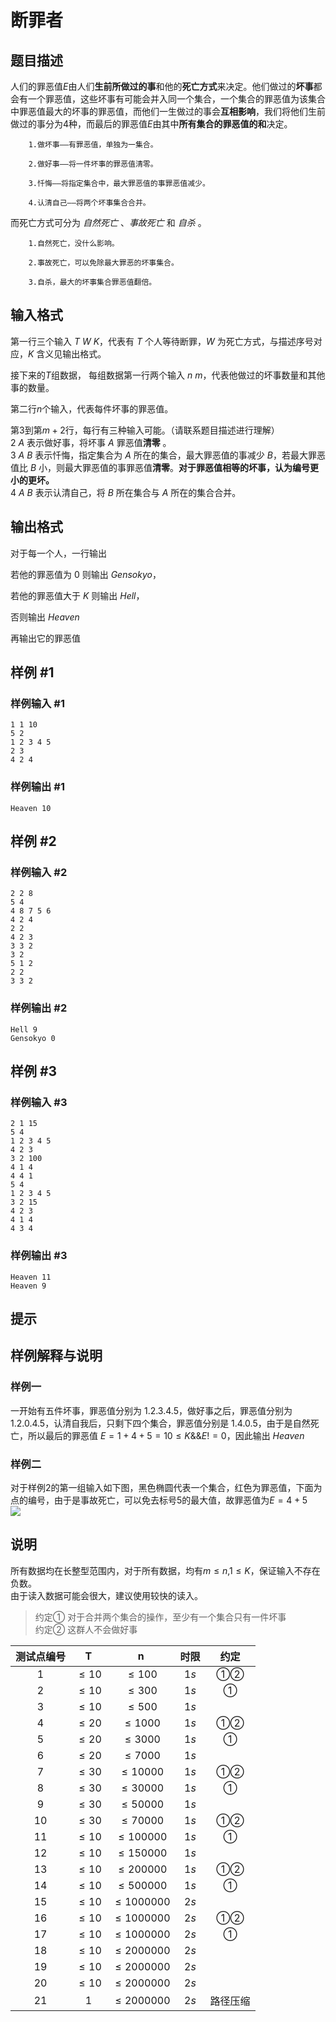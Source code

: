 # 断罪者

## 题目描述

人们的罪恶值$E$由人们**生前所做过的事**和他的**死亡方式**来决定。他们做过的**坏事**都会有一个罪恶值，这些坏事有可能会并入同一个集合，一个集合的罪恶值为该集合中罪恶值最大的坏事的罪恶值，而他们一生做过的事会**互相影响**，我们将他们生前做过的事分为4种，而最后的罪恶值$E$由其中**所有集合的罪恶值的和**决定。

        1.做坏事——有罪恶值，单独为一集合。  
	
        2.做好事——将一件坏事的罪恶值清零。
	
        3.忏悔——将指定集合中，最大罪恶值的事罪恶值减少。
	
        4.认清自己——将两个坏事集合合并。

而死亡方式可分为 *自然死亡* 、*事故死亡* 和 *自杀* 。

        1.自然死亡，没什么影响。

        2.事故死亡，可以免除最大罪恶的坏事集合。

        3.自杀，最大的坏事集合罪恶值翻倍。


## 输入格式

第一行三个输入 $T$ $W$ $K$，代表有 $T$ 个人等待断罪，$W$ 为死亡方式，与描述序号对应，$K$ 含义见输出格式。  
  
接下来的$T$组数据，  每组数据第一行两个输入 $n$ $m$，代表他做过的坏事数量和其他事的数量。  

第二行$n$个输入，代表每件坏事的罪恶值。 
 
第$3$到第$m+2$行，每行有三种输入可能。（请联系题目描述进行理解）    
$2$ $A$ 表示做好事，将坏事 $A$ 罪恶值**清零**  。  
$3$ $A$ $B$ 表示忏悔，指定集合为 $A$ 所在的集合，最大罪恶值的事减少 $B$，若最大罪恶值比 $B$ 小，则最大罪恶值的事罪恶值**清零**。**对于罪恶值相等的坏事，认为编号更小的更坏。**    
$4$ $A$ $B$ 表示认清自己，将 $B$ 所在集合与 $A$ 所在的集合合并。  

## 输出格式

对于每一个人，一行输出

若他的罪恶值为 $0$ 则输出 $Gensokyo$，

若他的罪恶值大于 $K$ 则输出 $Hell$，

否则输出 $Heaven$

再输出它的罪恶值


## 样例 #1

### 样例输入 #1
```
1 1 10
5 2
1 2 3 4 5
2 3
4 2 4
```

### 样例输出 #1

```
Heaven 10
```

## 样例 #2

### 样例输入 #2
```
2 2 8
5 4
4 8 7 5 6
4 2 4
2 2
4 2 3
3 3 2
3 2
5 1 2
2 2
3 3 2
```

### 样例输出 #2

```
Hell 9
Gensokyo 0
```

## 样例 #3

### 样例输入 #3
```
2 1 15
5 4
1 2 3 4 5
4 2 3
3 2 100
4 1 4
4 4 1
5 4
1 2 3 4 5
3 2 15
4 2 3
4 1 4
4 3 4
```

### 样例输出 #3

```
Heaven 11
Heaven 9
```

## 提示

## 样例解释与说明

### 样例一
一开始有五件坏事，罪恶值分别为 $1.2.3.4.5$，做好事之后，罪恶值分别为 $1.2.0.4.5$，认清自我后，只剩下四个集合，罪恶值分别是 $1.4.0.5$，由于是自然死亡，所以最后的罪恶值 $E=1+4+5=10 \le K \&\& E!=0$，因此输出 $Heaven$

### 样例二
对于样例2的第一组输入如下图，黑色椭圆代表一个集合，红色为罪恶值，下面为点的编号，由于是事故死亡，可以免去标号5的最大值，故罪恶值为$E=4+5$  
![](https://cdn.luogu.com.cn/upload/pic/72405.png)

## 说明
所有数据均在长整型范围内，对于所有数据，均有$m\le n$,$1\le K$，保证输入不存在负数。  
由于读入数据可能会很大，建议使用较快的读入。  
>约定① 对于合并两个集合的操作，至少有一个集合只有一件坏事  
>约定② 这群人不会做好事

| 测试点编号 |    T    |      n       |  时限  | 约定 |
|:-:|:-:|:-:|:-:|:-:|
|		  1   | $\le10$ |   $\le100$   | $1s$ | ①② |
|		  2   | $\le10$ |   $\le300$   | $1s$ | ①  |
|		  3   | $\le10$ |   $\le500$   | $1s$ |    |
|		  4   | $\le20$ |  $\le1000$   | $1s$ | ①② |
|		  5   | $\le20$ |  $\le3000$   | $1s$ | ①  |
|		  6   | $\le20$ |  $\le7000$   | $1s$ |    |
|		  7   | $\le30$ |  $\le10000$  | $1s$ | ①② |
|		  8   | $\le30$ |  $\le30000$  | $1s$ | ①  |
|		  9   | $\le30$ |  $\le50000$  | $1s$ |    |
|		 10   | $\le30$ |  $\le70000$  | $1s$ | ①② |
|		 11   | $\le10$ | $\le100000$  | $1s$ | ①  |
|		 12   | $\le10$ | $\le150000$  | $1s$ |    |
|		 13   | $\le10$ | $\le200000$  | $1s$ | ①② |
|		 14   | $\le10$ | $\le500000$  | $1s$ | ①  |
|		 15   | $\le10$ | $\le1000000$ | $2s$ |    |
|		 16   | $\le10$ | $\le1000000$ | $2s$ | ①② |
|		 17   | $\le10$ | $\le1000000$ | $2s$ | ①  |
|		 18   | $\le10$ | $\le2000000$ | $2s$ |    |
|		 19   | $\le10$ | $\le2000000$ | $2s$ |    |
|		 20   | $\le10$ | $\le2000000$ | $2s$ |    |
|		 21   | $1$ | $\le2000000$ | $2s$ |  路径压缩  |


